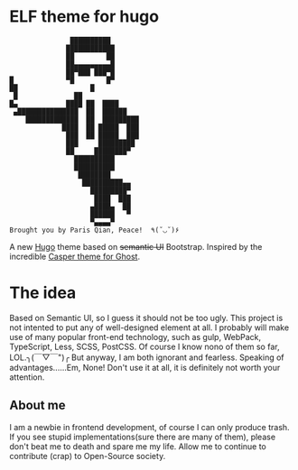 # ELF theme for hugo
```
               ██████████       
              ████████████      
              ██        ██      
              ██▄▄▄▄▄▄▄▄▄█      
              ██▀███ ███▀█       
█             ▀█        █▀      
██                  █           
 █              ██              
█▄            ████ ██  ████
 ▄███████████████  ██  ██████   
    █████████████  ██  █████████
             ████  ██ █████  ███
              ███  ██ █████  ███
              ███     █████████
              ██     ████████▀
                ██████████
                ██████████
                 ████████
                  ██████████▄▄
                    █████████▀
                     ████  ███
                    ▄████▄  ██
                    ██████   ▀
                    ▀▄▄▄▄▀
Brought you by Paris Qian, Peace!  ٩(˘◡˘)۶
```
A new [Hugo](http://gohugo.io/) theme based on ~~semantic UI~~ Bootstrap. Inspired by the incredible [Casper theme for Ghost](https://github.com/TryGhost/Casper).

# The idea

Based on Semantic UI, so I guess it should not be too ugly. This project is not intented to put any of well-designed element at all.
I probably will make use of many popular front-end technology, such as gulp, WebPack, TypeScript, Less, SCSS, PostCSS. Of course I know nono of them so far, LOL.╮(￣▽￣")╭ 
But anyway, I am both ignorant and fearless.
Speaking of advantages......Em, None! Don't use it at all, it is definitely not worth your attention.

## About me

I am a newbie in frontend development, of course I can only produce trash. If you see stupid implementations(sure there are many of them), 
please don't beat me to death and spare me my life. Allow me to continue to contribute (crap) to Open-Source society.